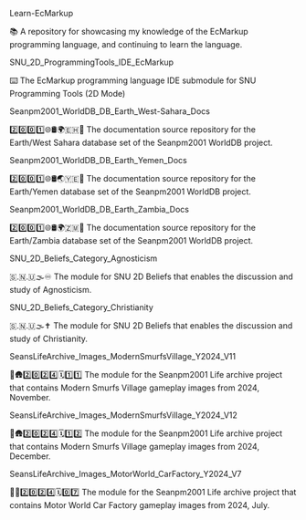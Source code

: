 
Learn-EcMarkup

📚️ A repository for showcasing my knowledge of the EcMarkup programming language, and continuing to learn the language. 

SNU_2D_ProgrammingTools_IDE_EcMarkup

⌨️ The EcMarkup programming language IDE submodule for SNU Programming Tools (2D Mode)

Seanpm2001_WorldDB_DB_Earth_West-Sahara_Docs

2️⃣️0️⃣️0️⃣️1️⃣️🌐️🛢️🌍️🇪🇭️📖️ The documentation source repository for the Earth/West Sahara database set of the Seanpm2001 WorldDB project. 

Seanpm2001_WorldDB_DB_Earth_Yemen_Docs

2️⃣️0️⃣️0️⃣️1️⃣️🌐️🛢️🌏️🇾🇪️📖️ The documentation source repository for the Earth/Yemen database set of the Seanpm2001 WorldDB project. 

Seanpm2001_WorldDB_DB_Earth_Zambia_Docs

2️⃣️0️⃣️0️⃣️1️⃣️🌐️🛢️🌍️🇿🇲️📖️ The documentation source repository for the Earth/Zambia database set of the Seanpm2001 WorldDB project. 

SNU_2D_Beliefs_Category_Agnosticism

🇸.🇳.🇺🌫️♾️ The module for SNU 2D Beliefs that enables the discussion and study of Agnosticism.

SNU_2D_Beliefs_Category_Christianity

🇸.🇳.🇺🌫️✝️ The module for SNU 2D Beliefs that enables the discussion and study of Christianity.

SeansLifeArchive_Images_ModernSmurfsVillage_Y2024_V11

🔵️🛖️2️⃣️0️⃣️2️⃣️4️⃣️🗓️1️⃣️1️⃣️ The module for the Seanpm2001 Life archive project that contains Modern Smurfs Village gameplay images from 2024, November.

SeansLifeArchive_Images_ModernSmurfsVillage_Y2024_V12

🔵️🛖️2️⃣️0️⃣️2️⃣️4️⃣️🗓️1️⃣️2️⃣️ The module for the Seanpm2001 Life archive project that contains Modern Smurfs Village gameplay images from 2024, December.

SeansLifeArchive_Images_MotorWorld_CarFactory_Y2024_V7

🚧️🚗️2️⃣️0️⃣️2️⃣️4️⃣️🗓️0️⃣️7️⃣️ The module for the Seanpm2001 Life archive project that contains Motor World Car Factory gameplay images from 2024, July.
 
